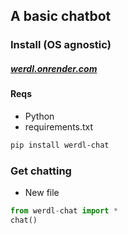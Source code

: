 ## A basic chatbot
### Install (OS agnostic)
##### [werdl.onrender.com](werdl.onrender.com)
#### Reqs
- Python
- requirements.txt
```bash
pip install werdl-chat
```
### Get chatting
- New file
```python
from werdl-chat import *
chat()
```

